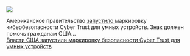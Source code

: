 <!--2025-01-09 10:32:46-->
<div class="yb">
  <div class="rss smaller1 habr"><img src="https://habrastorage.org/webt/mj/zy/ks/mjzyksrhjjoknbgiyu0fytsszlw.jpeg" /><p>Американское правительство <a href="https://www.bleepingcomputer.com/news/security/us-govt-launches-cybersecurity-safety-label-for-smart-devices/" rel="noopener noreferrer nofollow">запустило </a>маркировку кибербезопасности Cyber Trust для умных устройств. Знак должен помочь гражданам США... <br><a class="light" href="https://habr.com/ru/news/872448/?utm_source=habrahabr&utm_medium=rss&utm_campaign=872448">Власти США запустили маркировку безопасности Cyber ​​Trust для умных устройств</a></div>
</div>
